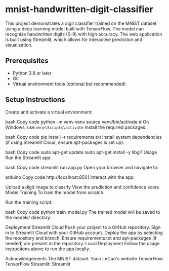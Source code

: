 # mnist-handwritten-digit-classifier

This project demonstrates a digit classifier trained on the MNIST dataset using a deep learning model built with TensorFlow. The model can recognize handwritten digits (0-9) with high accuracy. The web application is built using Streamlit, which allows for interactive prediction and visualization.

## Prerequisites
- Python 3.8 or later
- Git
- Virtual environment tools (optional but recommended)

## Setup Instructions

Create and activate a virtual environment:

bash
Copy code
python -m venv venv
source venv/bin/activate  # On Windows, use `venv\Scripts\activate`
Install the required packages:

bash
Copy code
pip install -r requirements.txt
Install system dependencies (if using Streamlit Cloud, ensure apt-packages is set up):

bash
Copy code
sudo apt-get update
sudo apt-get install -y libgl1
Usage
Run the Streamlit app:

bash
Copy code
streamlit run app.py
Open your browser and navigate to:

arduino
Copy code
http://localhost:8501
Interact with the app:

Upload a digit image to classify
View the prediction and confidence score
Model Training
To train the model from scratch:

Run the training script:

bash
Copy code
python train_model.py
The trained model will be saved to the models/ directory.

Deployment
Streamlit Cloud
Push your project to a GitHub repository.
Sign in to Streamlit Cloud with your GitHub account.
Deploy the app by selecting the repository and branch.
Ensure requirements.txt and apt-packages (if needed) are present in the repository.
Local Deployment
Follow the usage instructions above to run the app locally.

Acknowledgements
The MNIST dataset: Yann LeCun's website
TensorFlow: TensorFlow
Streamlit: Streamlit

